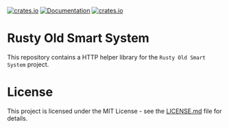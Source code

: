 [![crates.io](https://img.shields.io/crates/v/ross-http.svg)](https://crates.io/crates/ross-http)
[![Documentation](https://docs.rs/ross-http/badge.svg)](https://docs.rs/ross-http)
[![crates.io](https://img.shields.io/crates/d/ross-http.svg)](https://crates.io/crates/ross-http)

# Rusty Old Smart System
This repository contains a HTTP helper library for the `Rusty Old Smart System` project. 

# License
This project is licensed under the MIT License - see the [LICENSE.md](LICENSE.md) file for details.
